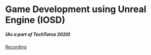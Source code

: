 # Game Development using Unreal Engine (IOSD)
##### (As a part of TechTatva 2020)

[Recording](https://drive.google.com/file/d/18wWAeKg1_VXa120bAj2ctWVHWyxeV5bC/view?usp=sharing)